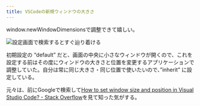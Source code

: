 ```yaml
---
title: VSCodeの新規ウィンドウの大きさ
---
```

window.newWindowDimensionsで調整できて嬉しい。

![](https://lh3.googleusercontent.com/docs/ADP-6oFiIeuMcCpLmM6mcL6-ocjVUtee-8vWITN1oq3AR47rI-2euYfwysBufcSa4XgS0_fnZZfmxQI55YYGRG1CuGiQQ8l2Wv64AEOfaxu-iWJQXFE0lrLderVTra-ylOwiQ9jMbxdNM63N2-sSOTMxGVm-HaZ80xBFC7-3ARwZt0Ur3NrhrX38HPA_hlU3a3Tdx8yQXn_lZ0UW1qJJn1rE0Cs5wKh8FKF0lHpXjbCMFCwvjUcruO3RT2LL0fX8HUSaCRGO6yTQ4MX8ednyk1ojyRAbp5Ww38nd1EFYf-5CVtMQrnDPShMwmKbkGJT_S9BMIur2dDxOpr4HwQDVRH9LyBfflLfhY-ofAotPWDuw0K0o11YOOJEDBtorcq7qQGQ1IrEXSYwVsGdo7LLtktBWDnhnkXWUKPfjel6fw91Z22IGbx43AKFLJjZ0uJzYfLiatCMuspd6XoNcuWKyVvAtirZVsODwqJAfW9Ug3lMzc5jM_klQnXgwXS8vYb7ZZqj-7Nw59tNmiYTKOMVUwBwr5pBxPcC7LDjFnw2ZafGOTaxodRRLSy4S0tj3r72_ztRhn0M3304hwKgptT6nmUW4cvk9aRRDdoj4fHkgSF-HrKzWgoJTSmfO8UdLz8-sYU3GSDbcnQQK1KmBduPDr2enYIfrH2UWN_AoXAOwkB_mAyuViaRqjzT-vByMGNqHTxKX4XzdXY2r82Yjio-M8LYd3bR8BELNCMUFj4hMKOuAyLZwVjFJ1uz9QSWjJFt2GyWJOkoaGNxgSk7e7cgZ32-PWslpQAlwjqb-2H5aTDKIipm_bl5NYWpPNZSB2_mpuJ3C_Gknrmpn54MnqzFWAihQPWX3ZKbxc6MMHKc390yQhIxRN5PTP62HYmXX_4NDVk_QLkXA3mzPn5xxSnTMag1nXZs-BGe6StoZirsElUuhWiDfdKyEfVyBbGGgtn96zj72YUiFJxZcH8cae7BuVRib4tk4GxoULM9IxZWVApXm1po5UjhCfv02L99ZC4GYmFK5INevLp3s9ElKTCcDhr5kQGCC9J6ispoKL-6siFnuBqbulqIjBXMxDLF8HnavAwNGMxY4UqoAIx3-tDZ3EtIGvYetkLQidPqbrFoUNUfa_ZjCSCFof9vjskThbjmnRES3U_wjUmyhkeLZkZlQKqprjDhg2HOlPRWtjMT-ytmIIQPEseJ91h6gs8ADGfuvdE6fIPAQm5HWIoO-t99X8jl3y976HHe15YjzJXLmWzzxCxlWY-CONA "設定画面で検索するとすぐ辿り着ける")

初期設定の “default” だと、画面の中央に小さなウィンドウが開くので、これを設定する前はその度にウィンドウの大きさと位置を変更するアプリケーションで調整していた。自分は常に同じ大きさ・同じ位置で使いたいので、”inherit” に設定している。

元々は、前にGoogleで検索して[How to set window size and position in Visual Studio Code? - Stack Overflow](https://stackoverflow.com/questions/44412233/how-to-set-window-size-and-position-in-visual-studio-code)を見て知った気がする。
